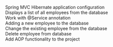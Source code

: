 Spring MVC Hibernate application configuration <br />
Displays a list of all employees from the database <br />
Work with @Service annotation <br />
Adding a new employee to the database <br />
Change the existing employee from the database <br />
Delete employee from database <br />
Add AOP functionality to the project <br />

